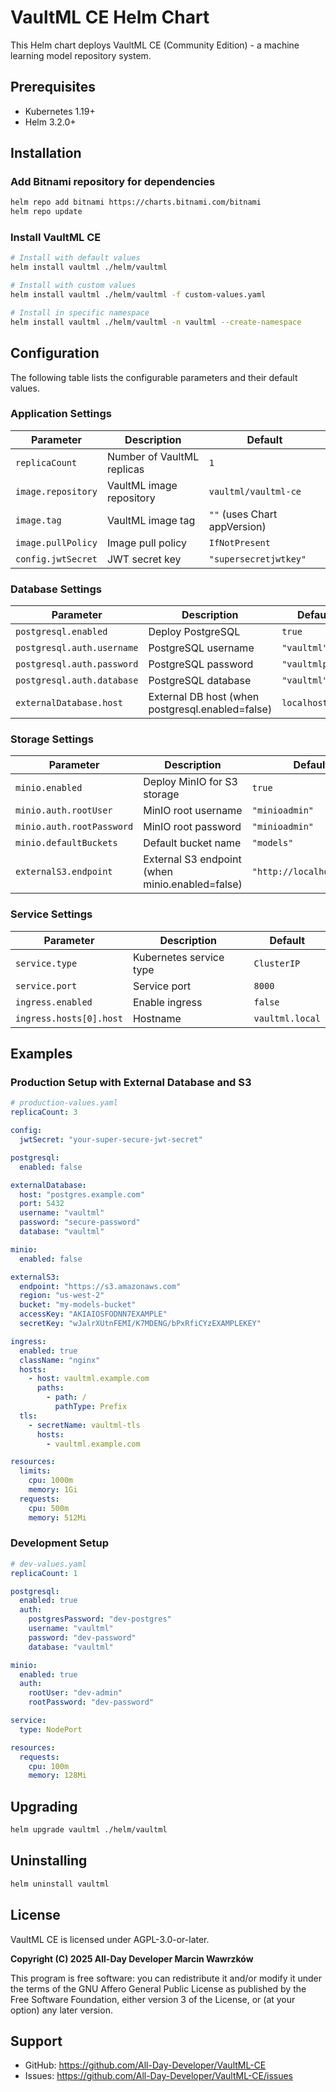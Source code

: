 # VaultML CE Helm Chart

This Helm chart deploys VaultML CE (Community Edition) - a machine learning model repository system.

## Prerequisites

- Kubernetes 1.19+
- Helm 3.2.0+

## Installation

### Add Bitnami repository for dependencies

```bash
helm repo add bitnami https://charts.bitnami.com/bitnami
helm repo update
```

### Install VaultML CE

```bash
# Install with default values
helm install vaultml ./helm/vaultml

# Install with custom values
helm install vaultml ./helm/vaultml -f custom-values.yaml

# Install in specific namespace
helm install vaultml ./helm/vaultml -n vaultml --create-namespace
```

## Configuration

The following table lists the configurable parameters and their default values.

### Application Settings

| Parameter | Description | Default |
|-----------|-------------|---------|
| `replicaCount` | Number of VaultML replicas | `1` |
| `image.repository` | VaultML image repository | `vaultml/vaultml-ce` |
| `image.tag` | VaultML image tag | `""` (uses Chart appVersion) |
| `image.pullPolicy` | Image pull policy | `IfNotPresent` |
| `config.jwtSecret` | JWT secret key | `"supersecretjwtkey"` |

### Database Settings

| Parameter | Description | Default |
|-----------|-------------|---------|
| `postgresql.enabled` | Deploy PostgreSQL | `true` |
| `postgresql.auth.username` | PostgreSQL username | `"vaultml"` |
| `postgresql.auth.password` | PostgreSQL password | `"vaultmlpass"` |
| `postgresql.auth.database` | PostgreSQL database | `"vaultml"` |
| `externalDatabase.host` | External DB host (when postgresql.enabled=false) | `localhost` |

### Storage Settings

| Parameter | Description | Default |
|-----------|-------------|---------|
| `minio.enabled` | Deploy MinIO for S3 storage | `true` |
| `minio.auth.rootUser` | MinIO root username | `"minioadmin"` |
| `minio.auth.rootPassword` | MinIO root password | `"minioadmin"` |
| `minio.defaultBuckets` | Default bucket name | `"models"` |
| `externalS3.endpoint` | External S3 endpoint (when minio.enabled=false) | `"http://localhost:9000"` |

### Service Settings

| Parameter | Description | Default |
|-----------|-------------|---------|
| `service.type` | Kubernetes service type | `ClusterIP` |
| `service.port` | Service port | `8000` |
| `ingress.enabled` | Enable ingress | `false` |
| `ingress.hosts[0].host` | Hostname | `vaultml.local` |

## Examples

### Production Setup with External Database and S3

```yaml
# production-values.yaml
replicaCount: 3

config:
  jwtSecret: "your-super-secure-jwt-secret"

postgresql:
  enabled: false

externalDatabase:
  host: "postgres.example.com"
  port: 5432
  username: "vaultml"
  password: "secure-password"
  database: "vaultml"

minio:
  enabled: false

externalS3:
  endpoint: "https://s3.amazonaws.com"
  region: "us-west-2"
  bucket: "my-models-bucket"
  accessKey: "AKIAIOSFODNN7EXAMPLE"
  secretKey: "wJalrXUtnFEMI/K7MDENG/bPxRfiCYzEXAMPLEKEY"

ingress:
  enabled: true
  className: "nginx"
  hosts:
    - host: vaultml.example.com
      paths:
        - path: /
          pathType: Prefix
  tls:
    - secretName: vaultml-tls
      hosts:
        - vaultml.example.com

resources:
  limits:
    cpu: 1000m
    memory: 1Gi
  requests:
    cpu: 500m
    memory: 512Mi
```

### Development Setup

```yaml
# dev-values.yaml
replicaCount: 1

postgresql:
  enabled: true
  auth:
    postgresPassword: "dev-postgres"
    username: "vaultml"
    password: "dev-password"
    database: "vaultml"

minio:
  enabled: true
  auth:
    rootUser: "dev-admin"
    rootPassword: "dev-password"

service:
  type: NodePort

resources:
  requests:
    cpu: 100m
    memory: 128Mi
```

## Upgrading

```bash
helm upgrade vaultml ./helm/vaultml
```

## Uninstalling

```bash
helm uninstall vaultml
```

## License

VaultML CE is licensed under AGPL-3.0-or-later.

**Copyright (C) 2025 All-Day Developer Marcin Wawrzków**

This program is free software: you can redistribute it and/or modify it under the terms of the GNU Affero General Public License as published by the Free Software Foundation, either version 3 of the License, or (at your option) any later version.

## Support

- GitHub: https://github.com/All-Day-Developer/VaultML-CE
- Issues: https://github.com/All-Day-Developer/VaultML-CE/issues